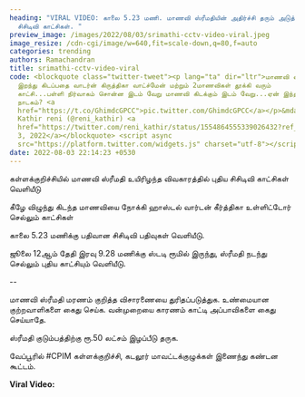 ```yaml
---
heading: "VIRAL VIDEO: காலை 5.23 மணி. மாணவி ஸ்ரீமதியின் அதிர்ச்சி தரும் அடுத்த
  சிசிடிவி காட்சிகள். "
preview_image: /images/2022/08/03/srimathi-cctv-video-viral.jpeg
image_resize: /cdn-cgi/image/w=640,fit=scale-down,q=80,f=auto
categories: trending
authors: Ramachandran
title: srimathi-cctv-video-viral
code: <blockquote class="twitter-tweet"><p lang="ta" dir="ltr">மாணவி ஸ்ரீமதி
  இறந்து கிடப்பதை வாடர்ன் கிருத்திகா வாட்ச்மேன் மற்றும் 2மாணவிகள் தூக்கி வரும்
  காட்சி...பள்ளி நிர்வாகம் சொன்ன இடம் வேறு மாணவி கிடக்கும் இடம் வேறு...ஏன் இந்த
  நாடகம்? <a
  href="https://t.co/GhimdcGPCC">pic.twitter.com/GhimdcGPCC</a></p>&mdash;
  Kathir reni (@reni_kathir) <a
  href="https://twitter.com/reni_kathir/status/1554864555339026432?ref_src=twsrc%5Etfw">August
  3, 2022</a></blockquote> <script async
  src="https://platform.twitter.com/widgets.js" charset="utf-8"></script>
date: 2022-08-03 22:14:23 +0530
---
```

கள்ளக்குறிச்சியில் மாணவி ஸ்ரீமதி உயிரிழந்த விவகாரத்தில் புதிய சிசிடிவி காட்சிகள் வெளியீடு 

கீழே விழுந்து கிடந்த மாணவியை நோக்கி ஹாஸ்டல் வார்டன் கீர்த்திகா உள்ளிட்டோர் செல்லும் காட்சிகள் 

காலை 5.23 மணிக்கு பதிவான சிசிடிவி பதிவுகள் வெளியீடு.

ஜூலை 12ஆம் தேதி இரவு 9.28 மணிக்கு ஸ்டடி ரூமில் இருந்து, ஸ்ரீமதி நடந்து செல்லும் புதிய காட்சியும் வெளியீடு.

\--

மாணவி ஸ்ரீமதி மரணம் குறித்த விசாரணையை துரிதப்படுத்துக. உண்மையான குற்றவாளிகளை கைது செய்க. வன்முறையை காரணம் காட்டி அப்பாவிகளை கைது செய்யாதே.

ஸ்ரீமதி குடும்பத்திற்கு ரூ.50 லட்சம் இழப்பீடு தருக.

வேப்பூரில் #CPIM கள்ளக்குறிச்சி, கடலூர் மாவட்டக்குழுக்கள் இணைந்து கண்டன கூட்டம்.

**Viral Video:**